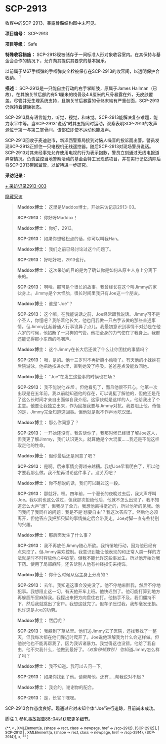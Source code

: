 # SCP-2913
                        




收容中的SCP-2913，暴露骨骼结构图中未可见。



**项目编号：** SCP-2913

**项目等级：** Safe

**特殊收容措施：** SCP-2913现被储存于一间标准人形对象收容室内。在其保持与基金会合作的情况下，允许向其提供其要求的基本娱乐。

以前属于M67手榴弹的手榴弹安全栓被保存在SCP-2913的收容间，以透明保护合收纳。<sup class='footnoteref'>
 <a shape='rect' class='footnoteref' id='footnoteref-1' href='javascript:;' onclick='WIKIDOT.page.utils.scrollToReference(&apos;footnote-1&apos;)'>1</a>
</sup>

**描述：** SCP-2913是一只能自主行动的右手掌断肢，原属于James Hallman（已故）。在其腕关节后部约有5.1厘米的桡骨及4.6厘米的尺骨暴露在外，无皮肤覆盖。尽管并无生理系统支持，且腕关节后暴露的骨骼末端有严重创面，SCP-2913仍保持着健康状态。

SCP-2913具有语言能力，听觉，视觉，和味觉。SCP-2913能解决复杂难题，能力水平中等。当SCP-2913“说话”时其五指同时运动，观察表明SCP-2913的发声源位于第一与第二掌骨间，该部位即使不运动也能发声。

SCP-2913回收于麦迪逊市，新泽西警察局接到对恼人噪音的投诉而出警。警员发现SCP-2913正抓住一只电视机无线遥控器。随后SCP-2913对现场警员说话。SCP-2913对其未经事先允许使用电视的行为表示抱歉，警员立刻通过无线电报道异常情况。负责监控当地警察活动的基金会特工发现该项目，并在实行记忆清除后将SCP-2913带回监管，以留待进一步研究。

**采访记录：** 


<a shape='rect' class='collapsible-block-link' href='javascript:;'>+&#160;&#37319;&#35775;&#35760;&#24405;2913-003</a>

<a shape='rect' class='collapsible-block-link' href='javascript:;'>&#38544;&#34255;&#37319;&#35775;</a>


> **Maddox博士：** 这里是Maddox博士，开始采访记录2913-03。
> 
> **SCP-2913：** 你好呀Maddox！
> 
> **Maddox博士：** 你好，2913。
> 
> **SCP-2913：** 如果你想轻松点的话，你可以叫我Han。
> 
> **Maddox博士：** 我们之前已经讨论过这个问题了。
> 
> **SCP-2913：** 好吧好吧，2913也行。
> 
> **Maddox博士：** 这次采访的目的是为了确认你是如何从原主人身上分离下来的。
> 
> **SCP-2913：** 啊哈。那可是个很长的故事。我曾经长在这个叫Jimmy的家伙身上。Jimmy是个大怪胎，很长时间里我只有Joe这一个朋友。
> 
> **Maddox博士：** 谁是“Joe”？
> 
> **SCP-2913：** 这个嘛。在我能说话之前，Joe经常跟我说话。Jimmy可不是个圣人，你懂吧？我陪着他长大，他也用我做一只右手该做的那些普通事情。但Jimmy比起普通人行事诡异了点儿。我最初意识到事情不对劲是在他六岁的时候，他掐断了一只狗的气管。他把全身的力气使在了我身上。我都还能记得那小东西的呜咽声。
> 
> **Maddox博士：** 这个Jimmy在长大后还做了什么让你困扰的事情吗？
> 
> **SCP-2913：** 哦，是的。他十三岁时不再折腾小动物了。有天他的小妹妹在后院游泳，他把她按进水里，直到她没了呼吸。爸爸差点没能救回她。
> 
> **Maddox博士：** “Joe”在发生这些事的时候也在场？
> 
> **SCP-2913：** 我不能说他*在场* 。但他看见了，而且他很不开心。他第一次出现是在五年前。我以前就知道他的存在，可以说挺了解他的，但他还是花了这么长时间才亲自出面做自我介绍。这家伙就是这样的人。他给我出了个主意。他要让我独立出来，作为回报我要与Jimmy对抗。我要阻止他。奇怪的是，Jimmy完全知道这回事。但他就是默不作声地吃汉堡。
> 
> **Maddox博士：** 那么你同意了？
> 
> **SCP-2913：** 一开始还没有。我告诉你了，我那时候已经很了解Joe这人，但我更了解Jimmy，我们认识更久。就算他是个大混蛋……我还是不能这样取走他的性命。
> 
> **Maddox博士：** 但你最后还是同意了吧？
> 
> **SCP-2913：** 是啊。后来事情变得越来越糟。我想Joe早看明白了，所以他才要我那么做。我不想再讨论这件事了。没关系吧？
> 
> **Maddox博士：** 你不想说的话，我们可以跳过这一段。
> 
> **SCP-2913：** 那就好。嘿。四年前，一个漫长的夜晚过去后，我大声呼叫Joe。我以前也这么做过，但我那次拒绝他后，他就不怎么出现了。我不知道怎么大声“想”，但我尽了全力。我想他离得挺近的，所以他听的见我。他问我问了我同样的问题：我是不是‘想要自由’？我这次答应了。然后他必须离开，但他答应我把那只脚的事情搞定后会带我走。Joe对脚一直有些特别的兴趣。
> 
> **Maddox博士：** 那后面发生了什么事？
> 
> **SCP-2913：** 我不再放任Jimmy随心所欲。我悄悄地行动，因为他已经有点失控了。但Jimmy喜欢控制。我意识到能让他表现的和正常人类一样的方法就是时不时释放他心中欲望。但我不能允许这些事发生。所以他开始对我下药。使用了局部麻醉。还告诉别人他有神经损伤来掩饰。
> 
> **Maddox博士：** 你什么时候从宿主身上分离的？
> 
> **SCP-2913：** 去年。我知道这事会没完没了。他不停地麻醉我，然后不停地犯事。我想阻止这一切。有天他开车上班。他快迟到了。他可能打算到地方再躲厕所里麻醉我。我探出来把方向盘往右打。他措手不及。我们僵持不下，然后我就跳出了窗户。我想这就完了。但车子压过我，我却毫发无损。也许这是Joe的功劳。
> 
> **Maddox博士：** 然后呢？
> 
> **SCP-2913：** 我躲到了草丛里。他们送Jimmy去了医院，还找我找了一整天，但我每次都在他们靠近时爬开了。Joe说他理解我为什么会这样做。但他说他也不能再帮我了，因为我诉诸暴力。我觉得这也没错。他给了我自由，他不欠我什么，他做到最好了。*（对象停顿数秒）* 你知道Jimmy怎么样了吗？
> 
> **Maddox博士：** 我不知道。我可以去问一下。
> 
> **SCP-2913：** 如果你找到了他。请帮帮他。还有…..帮我说对不起？
> 
> **Maddox博士：** 我会的。谢谢你的配合。
> 
> **SCP-2913：** 是，长官？嘿嘿。
> 




SCP-2913合作态度良好。现通过它对未知个体“Joe”进行追踪，目前尚未成功。


脚注
<a shape='rect' href='javascript:;' onclick='WIKIDOT.page.utils.scrollToReference(&apos;footnoteref-1&apos;)'>1</a>. 参见[事故报告88-04](http://scp-wiki-cn.wikidot.com/lending-a-hand)以获取更多细节。



<sub>{**, &#171; , XMLElement[a, {shape -&gt; rect, class -&gt; newpage, href -&gt; /scp-2912}, {SCP-2912}],  | SCP-2913 | , XMLElement[a, {shape -&gt; rect, class -&gt; newpage, href -&gt; /scp-2914}, {SCP-2914}],  &#187;, ** }</sub>





                    